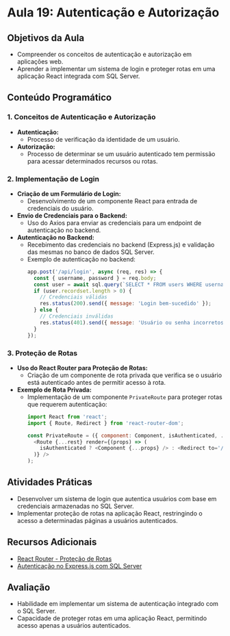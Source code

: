 # Aula 19: Autenticação e Autorização

## Objetivos da Aula

- Compreender os conceitos de autenticação e autorização em aplicações web.
- Aprender a implementar um sistema de login e proteger rotas em uma aplicação React integrada com SQL Server.

## Conteúdo Programático

### 1. Conceitos de Autenticação e Autorização

- **Autenticação:**
  - Processo de verificação da identidade de um usuário.
- **Autorização:**
  - Processo de determinar se um usuário autenticado tem permissão para acessar determinados recursos ou rotas.

### 2. Implementação de Login

- **Criação de um Formulário de Login:**
  - Desenvolvimento de um componente React para entrada de credenciais do usuário.
- **Envio de Credenciais para o Backend:**
  - Uso do Axios para enviar as credenciais para um endpoint de autenticação no backend.
- **Autenticação no Backend:**
  - Recebimento das credenciais no backend (Express.js) e validação das mesmas no banco de dados SQL Server.
  - Exemplo de autenticação no backend:
    ```javascript
    app.post('/api/login', async (req, res) => {
      const { username, password } = req.body;
      const user = await sql.query(`SELECT * FROM users WHERE username = '${username}' AND password = '${password}'`);
      if (user.recordset.length > 0) {
        // Credenciais válidas
        res.status(200).send({ message: 'Login bem-sucedido' });
      } else {
        // Credenciais inválidas
        res.status(401).send({ message: 'Usuário ou senha incorretos' });
      }
    });
    ```

### 3. Proteção de Rotas

- **Uso do React Router para Proteção de Rotas:**
  - Criação de um componente de rota privada que verifica se o usuário está autenticado antes de permitir acesso à rota.
- **Exemplo de Rota Privada:**
  - Implementação de um componente `PrivateRoute` para proteger rotas que requerem autenticação:
    ```javascript
    import React from 'react';
    import { Route, Redirect } from 'react-router-dom';

    const PrivateRoute = ({ component: Component, isAuthenticated, ...rest }) => (
      <Route {...rest} render={(props) => (
        isAuthenticated ? <Component {...props} /> : <Redirect to='/login' />
      )} />
    );
    ```

## Atividades Práticas

- Desenvolver um sistema de login que autentica usuários com base em credenciais armazenadas no SQL Server.
- Implementar proteção de rotas na aplicação React, restringindo o acesso a determinadas páginas a usuários autenticados.

## Recursos Adicionais

- [React Router - Proteção de Rotas](https://reactrouter.com/web/example/auth-workflow)
- [Autenticação no Express.js com SQL Server](https://www.npmjs.com/package/mssql#promises)

## Avaliação

- Habilidade em implementar um sistema de autenticação integrado com o SQL Server.
- Capacidade de proteger rotas em uma aplicação React, permitindo acesso apenas a usuários autenticados.
